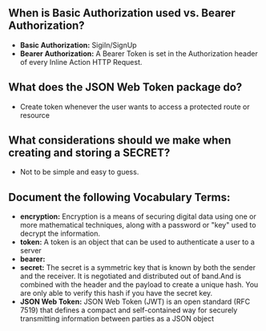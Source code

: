 ## When is Basic Authorization used vs. Bearer Authorization?
  - **Basic Authorization:** SigiIn/SignUp
  - **Bearer Authorization:** A Bearer Token is set in the Authorization header of every Inline Action HTTP Request.

## What does the JSON Web Token package do?
   - Create token whenever the user wants to access a protected route or resource


## What considerations should we make when creating and storing a SECRET?
  - Not to be simple and easy to guess.


## Document the following Vocabulary Terms:
  - **encryption:** Encryption is a means of securing digital data using one or more mathematical techniques, along with a password or "key" used to decrypt the information.
  - **token:** A token is an object that can be used to authenticate a user to a server
  - **bearer:** 
  - **secret:** The secret is a symmetric key that is known by both the sender and the receiver. It is negotiated and distributed out of band.And is combined with the header and the payload to create a unique hash. You are only able to verify this hash if you have the secret key.
  - **JSON Web Token:** JSON Web Token (JWT) is an open standard (RFC 7519) that defines a compact and self-contained way for securely transmitting information between parties as a JSON object
      



